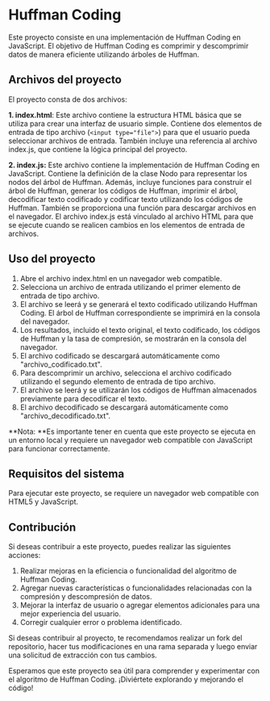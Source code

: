 # Huffman Coding
Este proyecto consiste en una implementación de Huffman Coding en JavaScript. El objetivo de Huffman Coding es comprimir y descomprimir datos de manera eficiente utilizando árboles de Huffman.
## Archivos del proyecto
El proyecto consta de dos archivos:

**1. index.html**: Este archivo contiene la estructura HTML básica que se utiliza para crear una interfaz de usuario simple. Contiene dos elementos de entrada de tipo archivo (`<input type="file">`) para que el usuario pueda seleccionar archivos de entrada. También incluye una referencia al archivo index.js, que contiene la lógica principal del proyecto.

**2. index.js:** Este archivo contiene la implementación de Huffman Coding en JavaScript. Contiene la definición de la clase Nodo para representar los nodos del árbol de Huffman. Además, incluye funciones para construir el árbol de Huffman, generar los códigos de Huffman, imprimir el árbol, decodificar texto codificado y codificar texto utilizando los códigos de Huffman. También se proporciona una función para descargar archivos en el navegador. El archivo index.js está vinculado al archivo HTML para que se ejecute cuando se realicen cambios en los elementos de entrada de archivos.

## Uso del proyecto
  1.  Abre el archivo index.html en un navegador web compatible.
  2.  Selecciona un archivo de entrada utilizando el primer elemento de entrada de tipo archivo.
  3. El archivo se leerá y se generará el texto codificado utilizando Huffman Coding. El árbol de Huffman correspondiente se imprimirá en la consola del navegador.
  4. Los resultados, incluido el texto original, el texto codificado, los códigos de Huffman y la tasa de compresión, se mostrarán en la consola del navegador.
  5. El archivo codificado se descargará automáticamente como "archivo_codificado.txt".
  6. Para descomprimir un archivo, selecciona el archivo codificado utilizando el segundo elemento de entrada de tipo archivo.
  7. El archivo se leerá y se utilizarán los códigos de Huffman almacenados previamente para decodificar el texto.
  8. El archivo decodificado se descargará automáticamente como "archivo_decodificado.txt".
  
  **Nota: **Es importante tener en cuenta que este proyecto se ejecuta en un entorno local y requiere un navegador web compatible con JavaScript para funcionar correctamente.
  
##   Requisitos del sistema
Para ejecutar este proyecto, se requiere un navegador web compatible con HTML5 y JavaScript.

## Contribución
Si deseas contribuir a este proyecto, puedes realizar las siguientes acciones:

   1. Realizar mejoras en la eficiencia o funcionalidad del algoritmo de Huffman Coding.
   2. Agregar nuevas características o funcionalidades relacionadas con la compresión y descompresión de datos.
   3. Mejorar la interfaz de usuario o agregar elementos adicionales para una mejor experiencia del usuario.
   4. Corregir cualquier error o problema identificado.

Si deseas contribuir al proyecto, te recomendamos realizar un fork del repositorio, hacer tus modificaciones en una rama separada y luego enviar una solicitud de extracción con tus cambios.

Esperamos que este proyecto sea útil para comprender y experimentar con el algoritmo de Huffman Coding. ¡Diviértete explorando y mejorando el código!

